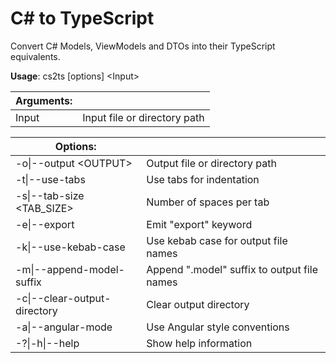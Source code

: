 # C# to TypeScript

Convert C# Models, ViewModels and DTOs into their TypeScript equivalents.

**Usage**: cs2ts \[options\] \<Input\>

| Arguments:                   |                                                |
|------------------------------|------------------------------------------------|
| Input                        | Input file or directory path                   |

| Options:                     |                                                |
|------------------------------|----------------------------------------------- |
| -o\|--output \<OUTPUT\>      | Output file or directory path                  |
| -t\|--use-tabs               | Use tabs for indentation                       |
| -s\|--tab-size \<TAB_SIZE\>  | Number of spaces per tab                       |
| -e\|--export                 | Emit "export" keyword                          |
| -k\|--use-kebab-case         | Use kebab case for output file names           |
| -m\|--append-model-suffix    | Append ".model" suffix to output file names    |
| -c\|--clear-output-directory | Clear output directory                         |
| -a\|--angular-mode           | Use Angular style conventions                  |
| -?\|-h\|--help               | Show help information                          |